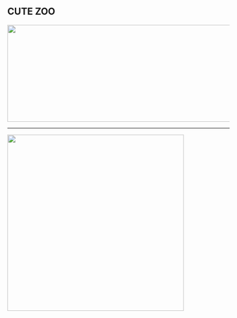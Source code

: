 ## CUTE ZOO
<a href="https://github.com/devxb/gitanimals">
  <img src="https://render.gitanimals.org/lines/{zzanyoung}?pet-id=1" width="1000" height="220" contribution-view=false/>
</a>

---

<a href="https://github.com/devxb/gitanimals">
  <img src="https://render.gitanimals.org/farms/{zzanyoung}" width="400"/>
</a>

